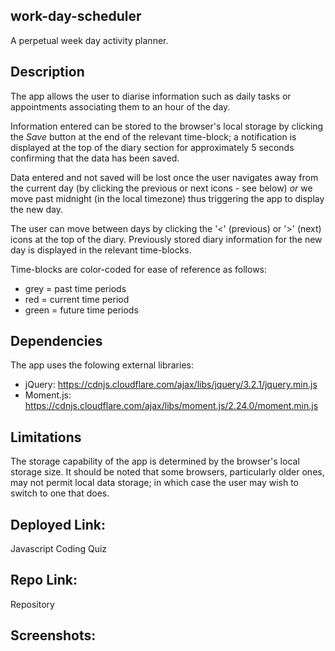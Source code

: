 ## work-day-scheduler
A perpetual week day activity planner.

## Description
The app allows the user to diarise information such as daily tasks or appointments associating them to an hour of the day.

Information entered can be stored to the browser's local storage by clicking the *Save* button at the end of the relevant time-block; a notification is displayed at the top of the diary section for approximately 5 seconds confirming that the data has been saved. 

Data entered and not saved will be lost once the user navigates away from the current day (by clicking the previous or next icons - see below) *or* we move past midnight (in the local timezone) thus triggering the app to display the new day.

The user can move between days by clicking the '<' (previous) or '>' (next) icons at the top of the diary. Previously stored diary information for the new day is displayed in the relevant time-blocks.

Time-blocks are color-coded for ease of reference as follows:

- grey = past time periods
- red = current time period
- green = future time periods

## Dependencies
The app uses the folowing external libraries:

- jQuery:     https://cdnjs.cloudflare.com/ajax/libs/jquery/3.2.1/jquery.min.js
- Moment.js:  https://cdnjs.cloudflare.com/ajax/libs/moment.js/2.24.0/moment.min.js

## Limitations
The storage capability of the app is determined by the browser's local storage size. It should be noted that some browsers, particularly older ones, may not permit local data storage; in which case the user may wish to switch to one that does.

## Deployed Link:
Javascript Coding Quiz

## Repo Link:
Repository

## Screenshots: